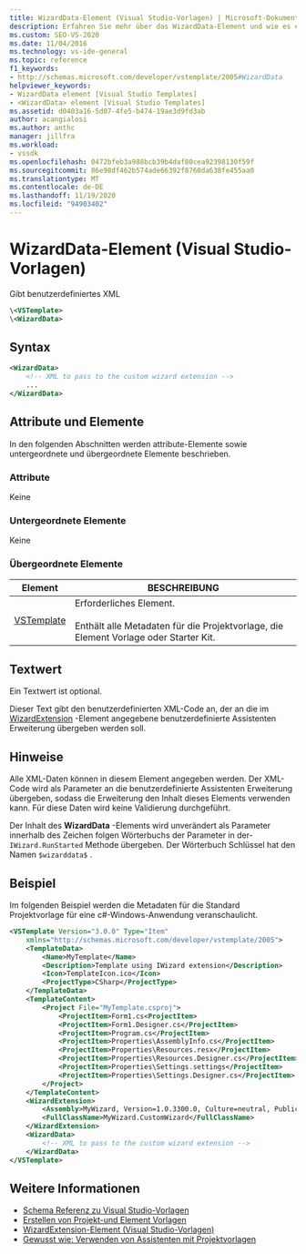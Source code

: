 ```yaml
---
title: WizardData-Element (Visual Studio-Vorlagen) | Microsoft-Dokumentation
description: Erfahren Sie mehr über das WizardData-Element und wie es ein benutzerdefiniertes XML angibt.
ms.custom: SEO-VS-2020
ms.date: 11/04/2016
ms.technology: vs-ide-general
ms.topic: reference
f1_keywords:
- http://schemas.microsoft.com/developer/vstemplate/2005#WizardData
helpviewer_keywords:
- WizardData element [Visual Studio Templates]
- <WizardData> element [Visual Studio Templates]
ms.assetid: d0403a16-5d07-4fe5-b474-19ae3d9fd3ab
author: acangialosi
ms.author: anthc
manager: jillfra
ms.workload:
- vssdk
ms.openlocfilehash: 0472bfeb3a988bcb39b4daf80cea92398130f59f
ms.sourcegitcommit: 86e98df462b574ade66392f8760da638fe455aa0
ms.translationtype: MT
ms.contentlocale: de-DE
ms.lasthandoff: 11/19/2020
ms.locfileid: "94903402"
---
```

# <a name="wizarddata-element-visual-studio-templates"></a>WizardData-Element (Visual Studio-Vorlagen)

Gibt benutzerdefiniertes XML

```xml
\<VSTemplate>
\<WizardData>
```

## <a name="syntax"></a>Syntax

```xml
<WizardData>
    <!-- XML to pass to the custom wizard extension -->
    ...
</WizardData>
```

## <a name="attributes-and-elements"></a>Attribute und Elemente

In den folgenden Abschnitten werden attribute-Elemente sowie untergeordnete und übergeordnete Elemente beschrieben.

### <a name="attributes"></a>Attribute

Keine

### <a name="child-elements"></a>Untergeordnete Elemente

Keine

### <a name="parent-elements"></a>Übergeordnete Elemente

|Element|BESCHREIBUNG|
|-------------|-----------------|
|[VSTemplate](../extensibility/vstemplate-element-visual-studio-templates.md)|Erforderliches Element.<br /><br /> Enthält alle Metadaten für die Projektvorlage, die Element Vorlage oder Starter Kit.|

## <a name="text-value"></a>Textwert

Ein Textwert ist optional.

Dieser Text gibt den benutzerdefinierten XML-Code an, der an die im [WizardExtension](../extensibility/wizardextension-element-visual-studio-templates.md) -Element angegebene benutzerdefinierte Assistenten Erweiterung übergeben werden soll.

## <a name="remarks"></a>Hinweise

Alle XML-Daten können in diesem Element angegeben werden. Der XML-Code wird als Parameter an die benutzerdefinierte Assistenten Erweiterung übergeben, sodass die Erweiterung den Inhalt dieses Elements verwenden kann. Für diese Daten wird keine Validierung durchgeführt.

Der Inhalt des **WizardData** -Elements wird unverändert als Parameter innerhalb des Zeichen folgen Wörterbuchs der Parameter in der- `IWizard.RunStarted` Methode übergeben. Der Wörterbuch Schlüssel hat den Namen `$wizarddata$` .

## <a name="example"></a>Beispiel

Im folgenden Beispiel werden die Metadaten für die Standard Projektvorlage für eine c#-Windows-Anwendung veranschaulicht.

```xml
<VSTemplate Version="3.0.0" Type="Item"
    xmlns="http://schemas.microsoft.com/developer/vstemplate/2005">
    <TemplateData>
        <Name>MyTemplate</Name>
        <Description>Template using IWizard extension</Description>
        <Icon>TemplateIcon.ico</Icon>
        <ProjectType>CSharp</ProjectType>
    </TemplateData>
    <TemplateContent>
        <Project File="MyTemplate.csproj">
            <ProjectItem>Form1.cs<ProjectItem>
            <ProjectItem>Form1.Designer.cs</ProjectItem>
            <ProjectItem>Program.cs</ProjectItem>
            <ProjectItem>Properties\AssemblyInfo.cs</ProjectItem>
            <ProjectItem>Properties\Resources.resx</ProjectItem>
            <ProjectItem>Properties\Resources.Designer.cs</ProjectItem>
            <ProjectItem>Properties\Settings.settings</ProjectItem>
            <ProjectItem>Properties\Settings.Designer.cs</ProjectItem>
        </Project>
    </TemplateContent>
    <WizardExtension>
        <Assembly>MyWizard, Version=1.0.3300.0, Culture=neutral, PublicKeyToken=b03f5f7f11d50a3a, Custom=null</Assembly>
        <FullClassName>MyWizard.CustomWizard</FullClassName>
    </WizardExtension>
    <WizardData>
        <!-- XML to pass to the custom wizard extension -->
    </WizardData>
</VSTemplate>
```

## <a name="see-also"></a>Weitere Informationen

- [Schema Referenz zu Visual Studio-Vorlagen](../extensibility/visual-studio-template-schema-reference.md)
- [Erstellen von Projekt-und Element Vorlagen](../ide/creating-project-and-item-templates.md)
- [WizardExtension-Element (Visual Studio-Vorlagen)](../extensibility/wizardextension-element-visual-studio-templates.md)
- [Gewusst wie: Verwenden von Assistenten mit Projektvorlagen](../extensibility/how-to-use-wizards-with-project-templates.md)
